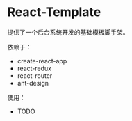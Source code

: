 # React-Template

提供了一个后台系统开发的基础模板脚手架。

依赖于：

- create-react-app
- react-redux
- react-router
- ant-design

使用：

- TODO


